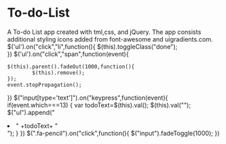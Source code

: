 # To-do-List
A To-do List app created with tml,css, and jQuery. The app consists additional styling icons added from font-awesome and uigradients.com.
$('ul').on("click","li",function(){
	$(this).toggleClass("done");	
})
$('ul').on("click","span",function(event){
	
	$(this).parent().fadeOut(1000,function(){
			$(this).remove();
	});
	event.stopPropagation();
})
$("input[type='text']").on("keypress",function(event){
	if(event.which===13)
	{
		var todoText=$(this).val();
		$(this).val("");
		$("ul").append("<li><span><i class='fa fa-trash'></i></span> " +todoText+ "</li>");
	}
})
$(".fa-pencil").on("click",function(){
	$("input").fadeToggle(1000);
})
